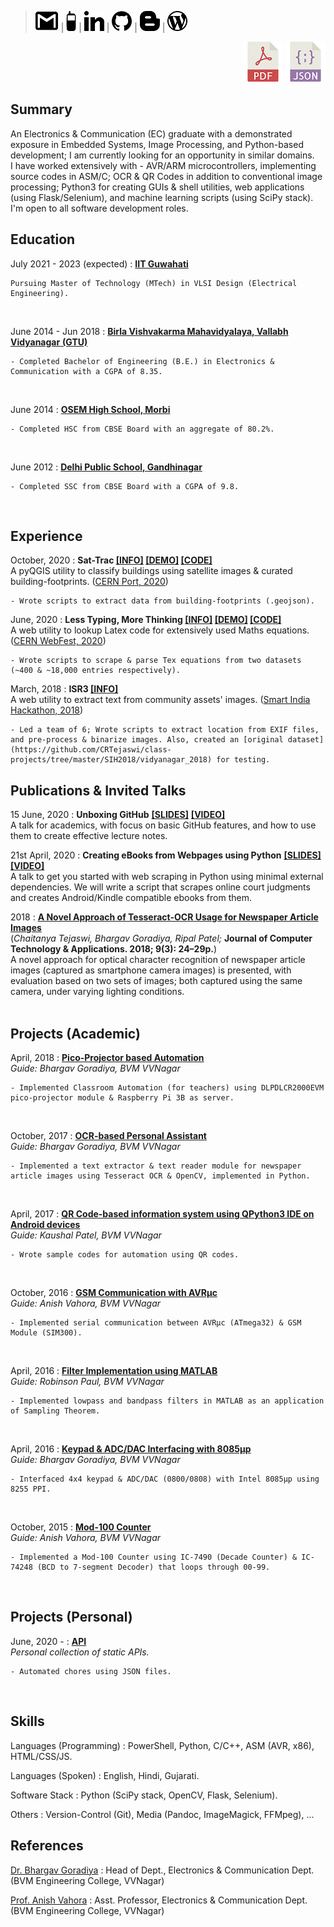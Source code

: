 > [![Email](media/mail.png)](mailto:crtejaswi13@gmail.com) |
> [![Phone](media/phone.png)](tel:+919687420050) |
> [![LinkedIn](media/linkedin_dark.png)](https://linkedin.com/in/chaitanya-tejaswi-129b67108) |
> [![GitHub](media/github.png)](https://github.com/CRTejaswi) |
> [![Blog](media/blogger.png)](https://crtejaswi.github.io/blog) |
> [![WordPress](media/wordpress_dark.png)](https://crtejaswi.wordpress.com)

<p align="right">
    <a href="cv.pdf"><img src="media/pdf.png" alt="Download PDF" title="Download PDF"></a>
    <a href="cv.json"><img src="media/json.png" alt="Download PDF" title="Download JSON"></a>
</p>

<!-- Contact -->
<!-- --------- -->
<!-- - Phone: +91-919687420050 -->
<!-- - Email: crtejaswi13@gmail.com -->
<!-- - Date Of Birth: 24/02/1997 -->


Summary
---------

An Electronics & Communication (EC) graduate with a demonstrated exposure in Embedded Systems, Image Processing, and Python-based development; I am currently looking for an opportunity in similar domains. <br>
I have worked extensively with - AVR/ARM microcontrollers, implementing source codes in ASM/C; OCR & QR Codes in addition to conventional image processing; Python3 for creating GUIs & shell utilities, web applications (using Flask/Selenium), and machine learning scripts (using SciPy stack). <br>
I'm open to all software development roles. <br>

Education
---------

July 2021 - 2023 (expected)
:   [__IIT Guwahati__](https://www.iitg.ac.in/)

    Pursuing Master of Technology (MTech) in VLSI Design (Electrical Engineering).
<br>

June 2014 - Jun 2018
:   [__Birla Vishvakarma Mahavidyalaya, Vallabh Vidyanagar__ ](http://bvmengineering.ac.in) [__(GTU)__](https://www.gtu.ac.in/)

    - Completed Bachelor of Engineering (B.E.) in Electronics & Communication with a CGPA of 8.35.
<br>

June 2014
:   [__OSEM High School, Morbi__](https://www.osem.edu.in/)

    - Completed HSC from CBSE Board with an aggregate of 80.2%.
<br>

June 2012
:   [__Delhi Public School, Gandhinagar__](http://www.dps-gandhinagar.com)

    - Completed SSC from CBSE Board with a CGPA of 9.8.
<br>


Experience
---------

October, 2020
:   __Sat-Trac [[INFO]](http://theport.ch/home/the-port-2020/#team-pier24) [[DEMO]](https://www.youtube.com/watch?v=nA6qdSLcoeY&t=4154s) [[CODE]](https://github.com/THEPortatCERN/Hackathon2020-Pier24)__ <br>
A pyQGIS utility to classify buildings using satellite images & curated building-footprints. ([CERN Port, 2020](http://theport.ch/home/the-port-2020/)) <br>

    - Wrote scripts to extract data from building-footprints (.geojson).

June, 2020
:   __Less Typing, More Thinking [[INFO]](https://webfest.cern/node/281) [[DEMO]](https://thinktype.herokuapp.com/table) [[CODE]](https://gitlab.com/kidiki1/ltmt/-/tree/crtejaswi)__ <br>
A web utility to lookup Latex code for extensively used Maths equations. ([CERN WebFest, 2020](https://webfest.cern/)) <br>

    - Wrote scripts to scrape & parse Tex equations from two datasets (~400 & ~18,000 entries respectively).

March, 2018
:   __ISR3 [[INFO]](https://github.com/CRTejaswi/class-projects/tree/master/SIH2018)__ <br>
A web utility to extract text from community assets' images. ([Smart India Hackathon, 2018](https://innovate.mygov.in/sih2018/)) <br>

    - Led a team of 6; Wrote scripts to extract location from EXIF files, and pre-process & binarize images. Also, created an [original dataset](https://github.com/CRTejaswi/class-projects/tree/master/SIH2018/vidyanagar_2018) for testing.


Publications & Invited Talks
-----------------

15 June, 2020
:   __Unboxing GitHub__ [__[SLIDES]__](https://crtejaswi.github.io/talks/02/github.html) [__[VIDEO]__](https://drive.google.com/file/d/17Y7cVfgMcHIUg_c_y1TEpffPyEQ6Td9M/view) <br>
A talk for academics, with focus on basic GitHub features, and how to use them to create effective lecture notes.
<br>

21st April, 2020
:   __Creating eBooks from Webpages using Python__ [__[SLIDES]__](https://crtejaswi.github.io/talks/01/webscraping.html) [__[VIDEO]__](https://drive.google.com/file/d/1KSGi2n2kVAqe0eO2dCa95Z_ULRHpwGaW/view) <br>
A talk to get you started with web scraping in Python using minimal external dependencies. We will write a script that scrapes online court judgments and creates Android/Kindle compatible ebooks from them.
<br>

2018
:   [__A Novel Approach of Tesseract-OCR Usage for Newspaper Article Images__](http://computerjournals.stmjournals.in/index.php/JoCTA/article/view/220) <br>
(_Chaitanya Tejaswi, Bhargav Goradiya, Ripal Patel;_ __Journal of Computer Technology & Applications. 2018; 9(3): 24–29p.__) <br>
A novel approach for optical character recognition of newspaper article images (captured as smartphone camera images) is presented, with evaluation based on two sets of images; both captured using the same camera, under varying lighting conditions. <br>
<br>

Projects (Academic)
-----------------

April, 2018
:   [__Pico-Projector based Automation__](https://github.com/CRTejaswi/class-projects/tree/master/BE%20Project2) <br>
    _Guide: Bhargav Goradiya, BVM VVNagar_ <br>

    - Implemented Classroom Automation (for teachers) using DLPDLCR2000EVM pico-projector module & Raspberry Pi 3B as server.
<br>

October, 2017
:   [__OCR-based Personal Assistant__](https://github.com/CRTejaswi/class-projects/tree/master/BE%20Project1) <br>
    _Guide: Bhargav Goradiya, BVM VVNagar_ <br>

    - Implemented a text extractor & text reader module for newspaper article images using Tesseract OCR & OpenCV, implemented in Python.
<br>

April, 2017
:   [__QR Code-based information system using QPython3 IDE on Android devices__](https://github.com/CRTejaswi/class-projects/tree/master/Personal%20Info%20Assistant) <br>
    _Guide: Kaushal Patel, BVM VVNagar_ <br>

    - Wrote sample codes for automation using QR codes.
<br>

October, 2016
:   [__GSM Communication with AVRµc__](https://github.com/CRTejaswi/class-projects/tree/master/AVR-GSM) <br>
    _Guide: Anish Vahora, BVM VVNagar_ <br>

    - Implemented serial communication between AVRµc (ATmega32) & GSM Module (SIM300).
<br>

April, 2016
:   [__Filter Implementation using MATLAB__](https://github.com/CRTejaswi/class-projects/tree/master/Sampling%20Theorem) <br>
    _Guide: Robinson Paul, BVM VVNagar_ <br>

    - Implemented lowpass and bandpass filters in MATLAB as an application of Sampling Theorem.
<br>

April, 2016
:   [__Keypad & ADC/DAC Interfacing with 8085µp__](https://github.com/CRTejaswi/class-projects/tree/master/8085-ADC%26DAC) <br>
    _Guide: Bhargav Goradiya, BVM VVNagar_ <br>

    - Interfaced 4x4 keypad & ADC/DAC (0800/0808) with Intel 8085µp using 8255 PPI.
<br>

October, 2015
:   [__Mod-100 Counter__](https://github.com/CRTejaswi/class-projects/tree/master/Mod100Counter) <br>
    _Guide: Anish Vahora, BVM VVNagar_ <br>

    - Implemented a Mod-100 Counter using IC-7490 (Decade Counter) & IC-74248 (BCD to 7-segment Decoder) that loops through 00-99.
<br>

Projects (Personal)
-----------------

June, 2020 -
:   [__API__](https://crtejaswi.github.io/api/) <br>
    _Personal collection of static APIs._ <br>

    - Automated chores using JSON files.
<br>

Skills
------

Languages (Programming)
:   PowerShell, Python, C/C++, ASM (AVR, x86), HTML/CSS/JS.

Languages (Spoken)
:   English, Hindi, Gujarati.

Software Stack
:   Python (SciPy stack, OpenCV, Flask, Selenium).

Others
:   Version-Control (Git), Media (Pandoc, ImageMagick, FFMpeg), ... 

References
-----------------

[Dr. Bhargav Goradiya](mailto:bhargav.goradiya@bvmengineering.ac.in)
:   Head of Dept., Electronics & Communication Dept. (BVM Engineering College, VVNagar)

[Prof. Anish Vahora](mailto:anish.vahora@bvmengineering.ac.in)
:   Asst. Professor, Electronics & Communication Dept. (BVM Engineering College, VVNagar)
